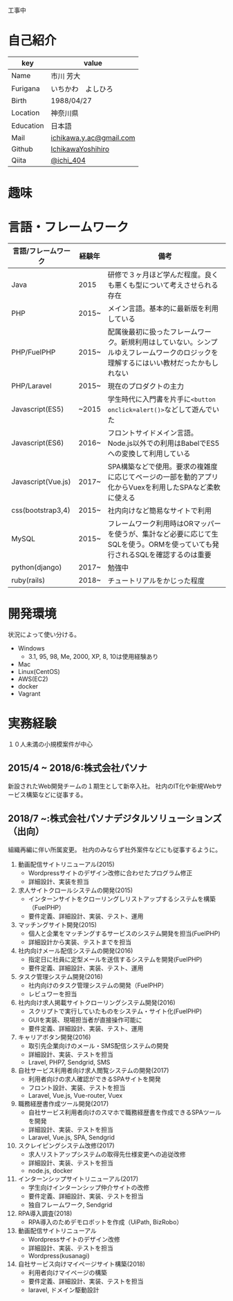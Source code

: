 工事中

# 自己紹介

|key|value|
|----|----|
|Name|市川 芳大|
|Furigana|いちかわ　よしひろ|
|Birth|1988/04/27|
|Location|神奈川県|
|Education|日本語|
|Mail|ichikawa.y.ac@gmail.com|
|Github|[IchikawaYoshihiro](https://github.com/IchikawaYoshihiro)|
|Qiita|[@ichi_404](https://qiita.com/ichi_404)|

# 趣味

# 言語・フレームワーク

|言語/フレームワーク|経験年|備考|
|---|---|---|
|Java|2015|研修で３ヶ月ほど学んだ程度。良くも悪くも型について考えさせられる存在|
|PHP|2015~|メイン言語。基本的に最新版を利用している|
|PHP/FuelPHP|2015~|配属後最初に扱ったフレームワーク。新規利用はしていない。シンプルゆえフレームワークのロジックを理解するにはいい教材だったかもしれない|
|PHP/Laravel|2015~|現在のプロダクトの主力|
|Javascript(ES5)|~2015|学生時代に入門書を片手に`<button onclick=alert()>`などして遊んでいた|
|Javascript(ES6)|2016~|フロントサイドメイン言語。Node.js以外での利用はBabelでES5への変換して利用している|
|Javascript(Vue.js)|2017~|SPA構築などで使用。要求の複雑度に応じてページの一部を動的アプリ化からVuexを利用したSPAなど柔軟に使える|
|css(bootstrap3,4)|2015~|社内向けなど簡易なサイトで利用|
|MySQL|2015~|フレームワーク利用時はORマッパーを使うが、集計など必要に応じて生SQLを使う。ORMを使っていても発行されるSQLを確認するのは重要|
|python(django)|2017~|勉強中|
|ruby(rails)|2018~|チュートリアルをかじった程度|

# 開発環境
状況によって使い分ける。

- Windows
    - 3.1, 95, 98, Me, 2000, XP, 8, 10は使用経験あり
- Mac
- Linux(CentOS)
- AWS(EC2)
- docker
- Vagrant


# 実務経験
１０人未満の小規模案件が中心

## 2015/4 ~ 2018/6:株式会社パソナ
新設されたWeb開発チームの１期生として新卒入社。
社内のIT化や新規Webサービス構築などに従事する。

## 2018/7 ~:株式会社パソナデジタルソリューションズ（出向）
組織再編に伴い所属変更。
社内のみならず社外案件などにも従事するように。


1. 動画配信サイトリニューアル(2015)
    - Wordpressサイトのデザイン改修に合わせたプログラム修正
    - 詳細設計、実装を担当
1. 求人サイトクロールシステムの開発(2015)
    - インターンサイトをクローリングしリストアップするシステムを構築（FuelPHP）
    - 要件定義、詳細設計、実装、テスト、運用
1. マッチングサイト開発(2015)
    - 個人と企業をマッチングするサービスのシステム開発を担当(FuelPHP)
    - 詳細設計から実装、テストまでを担当
1. 社内向けメール配信システムの開発(2016)
    - 指定日に社員に定型メールを送信するシステムを開発(FuelPHP)
    - 要件定義、詳細設計、実装、テスト、運用
1. タスク管理システム開発(2016)
    - 社内向けのタスク管理システムの開発（FuelPHP）
    - レビュワーを担当
1. 社内向け求人掲載サイトクローリングシステム開発(2016)
    - スクリプトで実行していたものをシステム・サイト化(FuelPHP)
    - GUIを実装、現場担当者が直接操作可能に
    - 要件定義、詳細設計、実装、テスト、運用
1. キャリアボタン開発(2016)
    - 取引先企業向けのメール・SMS配信システムの開発
    - 詳細設計、実装、テストを担当
    - Lravel, PHP7, Sendgrid, SMS
1. 自社サービス利用者向け求人閲覧システムの開発(2017)
    - 利用者向けの求人確認ができるSPAサイトを開発
    - フロント設計、実装、テストを担当
    - Laravel, Vue.js, Vue-router, Vuex
1. 職務経歴書作成ツール開発(2017)
    - 自社サービス利用者向けのスマホで職務経歴書を作成できるSPAツールを開発
    - 詳細設計、実装、テストを担当
    - Laravel, Vue.js, SPA, Sendgrid
1. スクレイピングシステム改修(2017)
    - 求人リストアップシステムの取得先仕様変更への追従改修
    - 詳細設計、実装、テストを担当
    - node.js, docker
1. インターンシップサイトリニューアル(2017)
    - 学生向けインターンシップ仲介サイトの改修
    - 要件定義、詳細設計、実装、テストを担当
    - 独自フレームワーク, Sendgrid
1. RPA導入調査(2018)
    - RPA導入のためデモロボットを作成（UiPath, BizRobo）
1. 動画配信サイトリニューアル
    - Wordpressサイトのデザイン改修
    - 詳細設計、実装、テストを担当
    - Wordpress(kusanagi)
1. 自社サービス向けマイページサイト構築(2018)
    - 利用者向けマイページの構築
    - 要件定義、詳細設計、実装、テストを担当
    - laravel, ドメイン駆動設計
